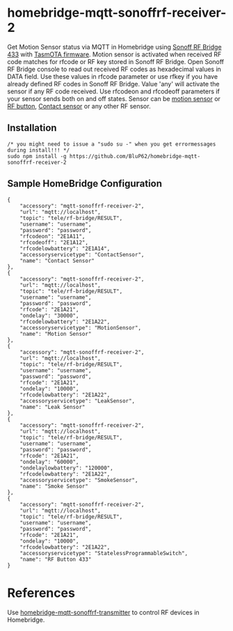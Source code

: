 # homebridge-mqtt-sonoffrf-receiver-2

Get Motion Sensor status via MQTT in Homebridge using [Sonoff RF Bridge 433](https://www.itead.cc/sonoff-rf-bridge-433.html) with [TasmOTA firmware](https://github.com/arendst/Sonoff-Tasmota/wiki).
Motion sensor is activated when received RF code matches for rfcode or RF key stored in Sonoff RF Bridge. Open Sonoff RF Bridge console to read out received RF codes as hexadecimal values in DATA field. Use these values in rfcode parameter or use rfkey if you have already defined RF codes in Sonoff RF Bridge. Value 'any' will activate the sensor if any RF code received. Use rfcodeon and rfcodeoff parameters if your sensor sends both on and off states.
Sensor can be [motion sensor](https://www.itead.cc/sonoff-rf-bridge-433.html) or [RF button](https://www.aliexpress.com/item/86-Wall-Panel-Wireless-Remote-Transmitter-1-2-3-Channel-Sticky-RF-TX-Smart-For-Home/32793117889.html?spm=a2g0s.9042311.0.0.nUq3pZ), [Contact sensor]( https://www.aliexpress.com/item/4000127476693.html?gps-id=pcDetail404&scm=1007.16891.96945.0&scm_id=1007.16891.96945.0&scm-url=1007.16891.96945.0&pvid=f3503857-0500-4c3b-bf09-8d957ea48bae&_t=gps-id:pcDetail404,scm-url:1007.16891.96945.0,pvid:f3503857-0500-4c3b-bf09-8d957ea48bae,tpp_buckets:668%230%23131923%235_668%23888%233325%232_668%232846%238110%231995_668%232717%237564%23616__668%233374%2315176%23759) or any other RF sensor.

Installation
--------------------
    /* you might need to issue a "sudo su -" when you get errormessages during install!!! */
    sudo npm install -g https://github.com/BluP62/homebridge-mqtt-sonoffrf-receiver-2


Sample HomeBridge Configuration
--------------------
    {
        "accessory": "mqtt-sonoffrf-receiver-2",
        "url": "mqtt://localhost",
        "topic": "tele/rf-bridge/RESULT",
        "username": "username",
        "password": "password",
        "rfcodeon": "2E1A11",
        "rfcodeoff": "2E1A12",
        "rfcodelowbattery": "2E1A14",
        "accessoryservicetype": "ContactSensor",
        "name": "Contact Sensor"
    },
    {
        "accessory": "mqtt-sonoffrf-receiver-2",
        "url": "mqtt://localhost",
        "topic": "tele/rf-bridge/RESULT",
        "username": "username",
        "password": "password",
        "rfcode": "2E1A21",
        "ondelay": "30000",
        "rfcodelowbattery": "2E1A22",
        "accessoryservicetype": "MotionSensor",
        "name": "Motion Sensor"
    },
    {
        "accessory": "mqtt-sonoffrf-receiver-2",
        "url": "mqtt://localhost",
        "topic": "tele/rf-bridge/RESULT",
        "username": "username",
        "password": "password",
        "rfcode": "2E1A21",
        "ondelay": "10000",
        "rfcodelowbattery": "2E1A22",
        "accessoryservicetype": "LeakSensor",
        "name": "Leak Sensor"
    },
    {
        "accessory": "mqtt-sonoffrf-receiver-2",
        "url": "mqtt://localhost",
        "topic": "tele/rf-bridge/RESULT",
        "username": "username",
        "password": "password",
        "rfcode": "2E1A21",
        "ondelay": "60000",
        "ondelaylowbattery": "120000",
        "rfcodelowbattery": "2E1A22",
        "accessoryservicetype": "SmokeSensor",
        "name": "Smoke Sensor"
    },
    {
        "accessory": "mqtt-sonoffrf-receiver-2",
        "url": "mqtt://localhost",
        "topic": "tele/rf-bridge/RESULT",
        "username": "username",
        "password": "password",
        "rfcode": "2E1A21",
        "ondelay": "10000",
        "rfcodelowbattery": "2E1A22",
        "accessoryservicetype": "StatelessProgrammableSwitch",
        "name": "RF Button 433"
    }

# References
Use [homebridge-mqtt-sonoffrf-transmitter](https://github.com/miskui/homebridge-mqtt-sonoffrf-transmitter) to control RF devices in Homebridge.
